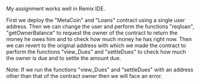 
My assignment works well in Remix IDE. 

First we deploy the "MetaCoin" and "Loans" contract using a single user address. Then we can change the user and perform the functions "reqloan", "getOwnerBalance" to request the owner of the contract to return the money he owes him and to check how much money he has right now. Then we can revert to the original address with which we made the contract to perform the functions "view_Dues" and "settleDues" to check how much the owner is due and to settle the amount due.

Note: If we run the functions "view_Dues" and "settleDues" with an address other than that of the contract owner then we will face an error. 
